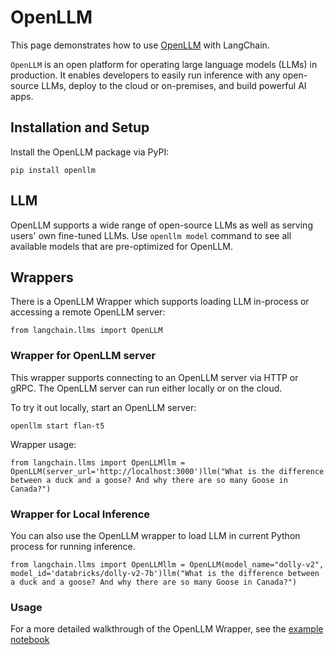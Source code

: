 OpenLLM
=======

This page demonstrates how to use [OpenLLM](https://github.com/bentoml/OpenLLM) with LangChain.

`OpenLLM` is an open platform for operating large language models (LLMs) in production. It enables developers to easily run inference with any open-source LLMs, deploy to the cloud or on-premises, and build powerful AI apps.

Installation and Setup[​](#installation-and-setup "Direct link to Installation and Setup")
------------------------------------------------------------------------------------------

Install the OpenLLM package via PyPI:

    pip install openllm

LLM[​](#llm "Direct link to LLM")
---------------------------------

OpenLLM supports a wide range of open-source LLMs as well as serving users' own fine-tuned LLMs. Use `openllm model` command to see all available models that are pre-optimized for OpenLLM.

Wrappers[​](#wrappers "Direct link to Wrappers")
------------------------------------------------

There is a OpenLLM Wrapper which supports loading LLM in-process or accessing a remote OpenLLM server:

    from langchain.llms import OpenLLM

### Wrapper for OpenLLM server[​](#wrapper-for-openllm-server "Direct link to Wrapper for OpenLLM server")

This wrapper supports connecting to an OpenLLM server via HTTP or gRPC. The OpenLLM server can run either locally or on the cloud.

To try it out locally, start an OpenLLM server:

    openllm start flan-t5

Wrapper usage:

    from langchain.llms import OpenLLMllm = OpenLLM(server_url='http://localhost:3000')llm("What is the difference between a duck and a goose? And why there are so many Goose in Canada?")

### Wrapper for Local Inference[​](#wrapper-for-local-inference "Direct link to Wrapper for Local Inference")

You can also use the OpenLLM wrapper to load LLM in current Python process for running inference.

    from langchain.llms import OpenLLMllm = OpenLLM(model_name="dolly-v2", model_id='databricks/dolly-v2-7b')llm("What is the difference between a duck and a goose? And why there are so many Goose in Canada?")

### Usage[​](#usage "Direct link to Usage")

For a more detailed walkthrough of the OpenLLM Wrapper, see the [example notebook](/docs/modules/model_io/models/llms/integrations/openllm.html)